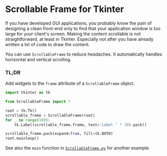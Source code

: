 # Scrollable Frame for Tkinter
If you have developed GUI applications, you probably know the pain of designing a clean front-end only to find that
your application window is too large for your client's screen. Making the content scrollable is not straightforward, at
least in Tkinter. Especially not after you have already written a lot of code to draw the content.

You can use `ScrollableFrame` to reduce headaches. It automatically handles horizontal and vertical scrolling.

### TL;DR
Add widgets to the `frame` attribute of a `ScrollableFrame` object.
```python
import tkinter as tk

from ScrollableFrame import *

root = tk.Tk()
scrollable_frame = ScrollableFrame(root)
for _ in range(100):
    tk.Label(scrollable_frame.frame, text='Label ' * 30).pack()

scrollable_frame.pack(expand=True, fill=tk.BOTH)
root.mainloop()
```

See also the `main` function in [`ScrollableFrame.py`](ScrollableFrame.py) for another example.
